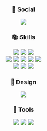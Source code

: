 
<!--
<div align= "center">
    <img src="https://capsule-render.vercel.app/api?type=wave&color=#b897ff&height=100&text=&animation=&fontColor=000000&fontSize=70" />
    </div>
    <div style="text-align: left;"> 
    <h2 align="center" style="border-bottom: 1px solid #d8dee4; color: #282d33;"><p>Hi 👋🏻 I'm SunJae! 👩🏻‍💻<br>
 📚I major in Software at Soongsil Univ.</p></h2>  
    <div style="font-weight: 700; font-size: 15px; text-align: left; color: #282d33;">  </div> 
    </div> -->
    

 <h3 align="center"><b>💌 Social </b></h3>
<p align="center">
<a href="mailto:sunjaegg0902@naver.com><img src="https://img.shields.io/badge/Gmail-D14836?style=for-the-badge&logo=gmail&logoColor=white&link=mailto:sunjaegg0902@naver.com"/></a>
<a href="https://blog.naver.com/sunjaenation"><img src="http://img.shields.io/badge/-NBlog-03C75A?style=for-the-badge&link=https://blog.naver.com/sunjaenation"/></a>
</p>
<h3 align="center"><b>📚 Skills </b></h3>  
<p align="center"> 
<img src="https://img.shields.io/badge/c-A8B9CC.svg?style=for-the-badge&logo=C&logoColor=white"/>
<img src="https://img.shields.io/badge/Java-007396.svg?style=for-the-badge&logo=Java&logoColor=white"/>
<img src="https://img.shields.io/badge/python-3670A0?style=for-the-badge&logo=python&logoColor=white"/>  <br>
<img src="https://img.shields.io/badge/Dart-0175C2.svg?style=for-the-badge&logo=Dart&logoColor=white"/>
<img src="https://img.shields.io/badge/HTML5-E34F26.svg?style=for-the-badge&logo=HTML5&logoColor=white"/>
<img src="https://img.shields.io/badge/CSS-1572B6.svg?style=for-the-badge&logo=CSS3&logoColor=white"/>
<img src="https://img.shields.io/badge/JavaScript-F7DF1E.svg?style=for-the-badge&logo=JavaScript&logoColor=white"/>
<img src="https://img.shields.io/badge/Flutter-02569B.svg?style=for-the-badge&logo=Flutter&logoColor=white"/>  <br>
<img src="https://img.shields.io/badge/Xcode-147EFB.svg?style=for-the-badge&logo=Xcode&logoColor=white"/>
<img src="https://img.shields.io/badge/Android Studio-3DDC84.svg?style=for-the-badge&logo=Android-studio&logoColor=white"/> 
<img src="https://img.shields.io/badge/Visual Studio Code-007ACC.svg?style=for-the-badge&logo=Visual Studio Code&logoColor=white"/>                                                                                     
</p>
<h3 align="center"><b>🎨 Design </b></h3> 
<p align="center">
<img src="https://img.shields.io/badge/Figma-F24E1E.svg?style=for-the-badge&logo=Figma&logoColor=white"/>
</p>
<h3 align="center"><b>📍 Tools </b></h3>  
<p align="center">
<img src="https://img.shields.io/badge/Git-F05032.svg?style=for-the-badge&logo=Git&logoColor=white"/>
<img src="https://img.shields.io/badge/Github-181717.svg?style=for-the-badge&logo=Github&logoColor=white"/>
<img src="https://img.shields.io/badge/Notion-000000.svg?style=for-the-badge&logo=Notion&logoColor=white"/>
</p>
<!-- <p>
  <h3 align="center"><b>🖋️ Currently Studying ...</b></h3>
  <img src="https://img.shields.io/badge/Swift-F05138.svg?style=for-the-badge&logo=Swift&logoColor=white"/>
  <img src="https://img.shields.io/badge/Swift-F05138.svg?style=for-the-badge&logo=Swift&logoColor=white"/>
</p>
<p>
  <h3 align="center"><b>🤓 Currently Interested in ...</b></h3>
  <img src="https://img.shields.io/badge/Swift-F05138.svg?style=for-the-badge&logo=Swift&logoColor=white"/>
</p> -->
  


